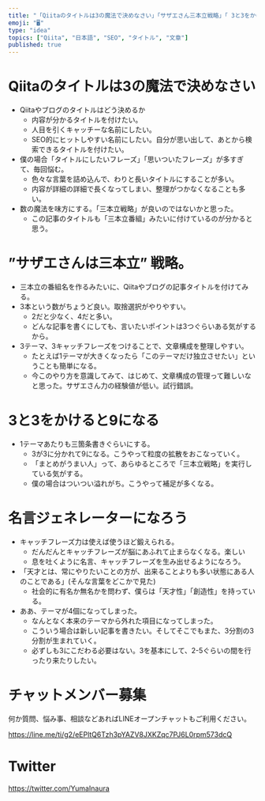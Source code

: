 ```yaml
---
title: "「Qiitaのタイトルは3の魔法で決めなさい」「サザエさん三本立戦略」「 3と3をかけると9になる 」"
emoji: "🖥"
type: "idea"
topics: ["Qiita", "日本語", "SEO", "タイトル", "文章"]
published: true
---
```


# Qiitaのタイトルは3の魔法で決めなさい

- Qiitaやブログのタイトルはどう決めるか
  - 内容が分かるタイトルを付けたい。
  - 人目を引くキャッチーな名前にしたい。
  - SEO的にヒットしやすい名前にしたい。自分が思い出して、あとから検索できるタイトルを付けたい。
- 僕の場合「タイトルにしたいフレーズ」「思いついたフレーズ」が多すぎて、毎回悩む。
  - 色々な言葉を詰め込んで、わりと長いタイトルにすることが多い。
  - 内容が詳細の詳細で長くなってしまい、整理がつかなくなることも多い。
- 数の魔法を味方にする。「三本立戦略」が良いのではないかと思った。
  - この記事のタイトルも「三本立番組」みたいに付けているのが分かると思う。

# ”サザエさんは三本立” 戦略。

- 三本立の番組名を作るみたいに、Qiitaやブログの記事タイトルを付けてみる。
- 3本という数がちょうど良い。取捨選択がやりやすい。
  - 2だと少なく、4だと多い。
  - どんな記事を書くにしても、言いたいポイントは3つぐらいある気がするから。
- 3テーマ、3キャッチフレーズをつけることで、文章構成を整理しやすい。
  - たとえば1テーマが大きくなったら「このテーマだけ独立させたい」ということも簡単になる。
  - 今このやり方を意識してみて、はじめて、文章構成の管理って難しいなと思った。サザエさん力の経験値が低い。試行錯誤。

# 3と3をかけると9になる

- 1テーマあたりも三箇条書きぐらいにする。
  - 3が3に分かれて9になる。こうやって粒度の拡散をおこなっていく。
  - 「まとめがうまい人」って、あらゆるところで「三本立戦略」を実行している気がする。
  - 僕の場合はついつい溢れがち。こうやって補足が多くなる。


# 名言ジェネレーターになろう 


- キャッチフレーズ力は使えば使うほど鍛えられる。
  - だんだんとキャッチフレーズが脳にあふれて止まらなくなる。楽しい
  - 息を吐くように名言、キャッチフレーズを生み出せるようになろう。
- 「天才とは、常にやりたいことの方が、出来ることよりも多い状態にある人のことである」(そんな言葉をどこかで見た)
  - 社会的に有名か無名かを問わず、僕らは「天才性」「創造性」を持っている。
- ああ、テーマが4個になってしまった。
  - なんとなく本来のテーマから外れた項目になってしまった。
  - こういう場合は新しい記事を書きたい。そしてそこでもまた、3分割の3分割が生まれていく。
  - 必ずしも3にこだわる必要はない。3を基本にして、2-5ぐらいの間を行ったり来たりしたい。








<!-- Update From Qiita API -->

# チャットメンバー募集


何か質問、悩み事、相談などあればLINEオープンチャットもご利用ください。

https://line.me/ti/g2/eEPltQ6Tzh3pYAZV8JXKZqc7PJ6L0rpm573dcQ





# Twitter


https://twitter.com/YumaInaura


<!-- Update From Qiita API -->


